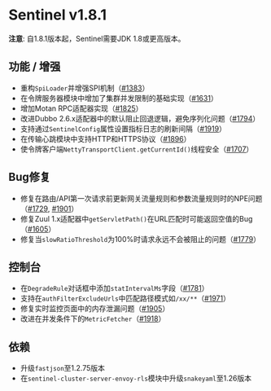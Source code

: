 # Sentinel v1.8.1

**注意**: 自1.8.1版本起，Sentinel需要JDK 1.8或更高版本。

## 功能 / 增强

- 重构`SpiLoader`并增强SPI机制（[#1383](https://github.com/alibaba/Sentinel/pull/1383)）
- 在令牌服务器模块中增加了集群并发限制的基础实现（[#1631](https://github.com/alibaba/Sentinel/pull/1631)）
- 增加Motan RPC适配器实现（[#1825](https://github.com/alibaba/Sentinel/pull/1825)）
- 改进Dubbo 2.6.x适配器中的默认阻止回退逻辑，避免序列化问题（[#1794](https://github.com/alibaba/Sentinel/pull/1794)）
- 支持通过`SentinelConfig`属性设置指标日志的刷新间隔（[#1919](https://github.com/alibaba/Sentinel/pull/1919)）
- 在传输心跳模块中支持HTTP和HTTPS协议（[#1896](https://github.com/alibaba/Sentinel/pull/1896)）
- 使令牌客户端`NettyTransportClient.getCurrentId()`线程安全（[#1707](https://github.com/alibaba/Sentinel/pull/1707)）

## Bug修复

- 修复在路由/API第一次请求前更新网关流量规则和参数流量规则时的NPE问题（[#1729](https://github.com/alibaba/Sentinel/pull/1729), [#1901](https://github.com/alibaba/Sentinel/pull/1901)）
- 修复Zuul 1.x适配器中`getServletPath()`在URL匹配时可能返回空值的Bug（[#1605](https://github.com/alibaba/Sentinel/pull/1605)）
- 修复当`slowRatioThreshold`为100%时请求永远不会被阻止的问题（[#1779](https://github.com/alibaba/Sentinel/pull/1779)）

## 控制台

- 在`DegradeRule`对话框中添加`statIntervalMs`字段（[#1781](https://github.com/alibaba/Sentinel/pull/1781)）
- 支持在`authFilterExcludeUrls`中匹配路径模式如`/xx/**`（[#1971](https://github.com/alibaba/Sentinel/pull/1971)）
- 修复实时监控页面中的内存泄漏问题（[#1905](https://github.com/alibaba/Sentinel/pull/1905)）
- 改进在并发条件下的`MetricFetcher`（[#1918](https://github.com/alibaba/Sentinel/pull/1918)）

## 依赖

- 升级`fastjson`至1.2.75版本
- 在`sentinel-cluster-server-envoy-rls`模块中升级`snakeyaml`至1.26版本
```
